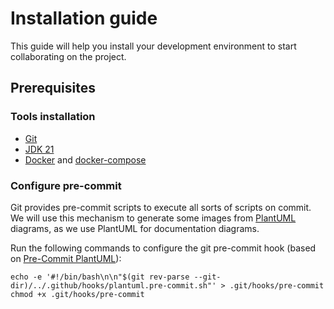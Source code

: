 # Installation guide

This guide will help you install your development environment to start collaborating on the project.

## Prerequisites

### Tools installation

* [Git](https://github.com/git-guides/install-git)
* [JDK 21](https://adoptium.net/fr/temurin/releases/)
* [Docker](https://www.docker.com/) and [docker-compose](https://docs.docker.com/compose/install/)

### Configure pre-commit

Git provides pre-commit scripts to execute all sorts of scripts on commit. We will use this mechanism to generate some
images from [PlantUML](https://plantuml.com/) diagrams, as we use PlantUML for documentation diagrams.

Run the following commands to configure the git pre-commit hook (based on [Pre-Commit PlantUML](https://github.com/weikangchia/pre-commit-hooks-plantuml)):

```shell
echo -e '#!/bin/bash\n\n"$(git rev-parse --git-dir)/../.github/hooks/plantuml.pre-commit.sh"' > .git/hooks/pre-commit
chmod +x .git/hooks/pre-commit
```
